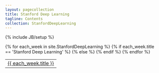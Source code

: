 ```yaml
---
layout: pagecollection
title: Stanford Deep Learning
tagline: Contents
collection: StanfordDeepLearning
---
```

{% include JB/setup %}


<table class="table condensed text-center">
  <tbody>
  {% for each_week in site.StanfordDeepLearning %}
  {% if each_week.title == 'Stanford Deep Learning' %}
  <!-- Do nothing -->
  {% else %}
    <tr>
      <td><a href="{{ BASE_PATH }}{{ each_week.url }}">{{ each_week.title }}</a></td>
    </tr>
  {% endif %}
  {% endfor %}
  </tbody>
  </table>





